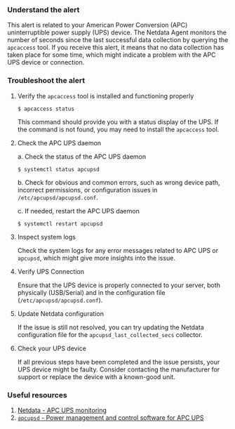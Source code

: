 ### Understand the alert

This alert is related to your American Power Conversion (APC) uninterruptible power supply (UPS) device. The Netdata Agent monitors the number of seconds since the last successful data collection by querying the `apcaccess` tool. If you receive this alert, it means that no data collection has taken place for some time, which might indicate a problem with the APC UPS device or connection.

### Troubleshoot the alert

1. Verify the `apcaccess` tool is installed and functioning properly
   ```
   $ apcaccess status
   ```
   This command should provide you with a status display of the UPS. If the command is not found, you may need to install the `apcaccess` tool.

2. Check the APC UPS daemon

   a. Check the status of the APC UPS daemon
   ```
   $ systemctl status apcupsd
   ```

   b. Check for obvious and common errors, such as wrong device path, incorrect permissions, or configuration issues in `/etc/apcupsd/apcupsd.conf`.

   c. If needed, restart the APC UPS daemon
   ```
   $ systemctl restart apcupsd
   ```

3. Inspect system logs

   Check the system logs for any error messages related to APC UPS or `apcupsd`, which might give more insights into the issue.

4. Verify UPS Connection

   Ensure that the UPS device is properly connected to your server, both physically (USB/Serial) and in the configuration file (`/etc/apcupsd/apcupsd.conf`).

5. Update Netdata configuration

   If the issue is still not resolved, you can try updating the Netdata configuration file for the `apcupsd_last_collected_secs` collector.

6. Check your UPS device

   If all previous steps have been completed and the issue persists, your UPS device might be faulty. Consider contacting the manufacturer for support or replace the device with a known-good unit.

### Useful resources

1. [Netdata - APC UPS monitoring](/docs/agent/src/collectors/charts.d.plugin/apcupsd/integrations/apc_ups)
2. [`apcupsd` - Power management and control software for APC UPS](https://github.com/apcupsd/apcupsd)
